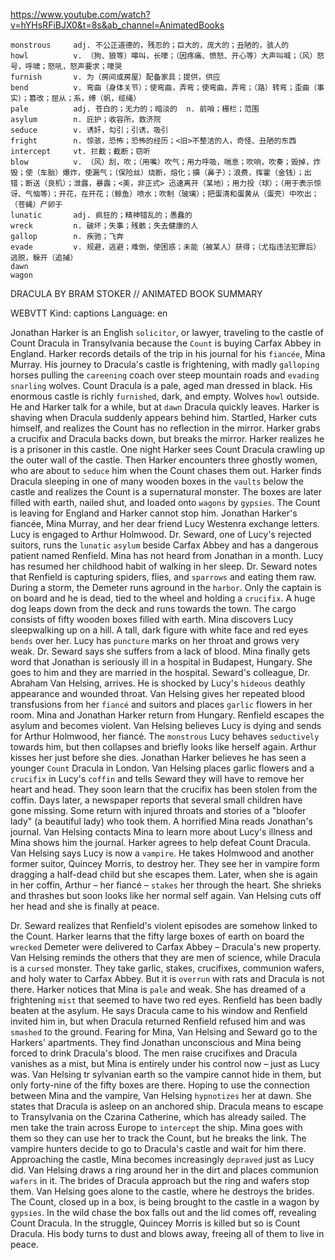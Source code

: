 https://www.youtube.com/watch?v=hYHsRFiBJX0&t=8s&ab_channel=AnimatedBooks

```
monstrous     adj. 不公正道德的，残忍的；巨大的，庞大的；丑陋的，骇人的  
howl          v. （狗、狼等）嗥叫，长嚎；（因疼痛、愤怒、开心等）大声叫喊；（风）怒号，呼啸；怒吼，怒声要求；嚎哭  
furnish       v. 为（房间或房屋）配备家具；提供，供应  
bend          v. 弯曲（身体关节）；使弯曲，弄弯；使弯曲，弄弯；（路）转弯；歪曲（事实）；篡改；屈从；系，缚（帆，缆绳）    
pale          adj. 苍白的；无力的；暗淡的  n. 前哨；栅栏；范围
asylum        n. 庇护；收容所，救济院    
seduce        v. 诱奸，勾引；引诱，吸引  
fright        n. 惊骇，恐怖；恐怖的经历；<旧>不整洁的人，奇怪、丑陋的东西
intercept     vt. 拦截；截断；窃听
blow          v. （风）刮，吹；（用嘴）吹气；用力呼吸，喘息；吹响，吹奏；毁掉，炸毁；使（车胎）爆炸，使漏气；（保险丝）烧断，熔化；擤（鼻子）；浪费，挥霍（金钱）；出错；断送（良机）；泄露，暴露；<美，非正式> 迅速离开（某地）；用力投（球）；（用于表示惊讶、气恼等）；开花，在开花；（鲸鱼）喷水；吹制（玻璃）；把蛋清和蛋黄从（蛋壳）中吹出；（苍蝇）产卵于
lunatic       adj. 疯狂的；精神错乱的；愚蠢的
wreck         n. 破坏；失事；残骸；失去健康的人
gallop        n. 疾驰；飞奔
evade         v. 规避，逃避；难倒，使困惑；未能（被某人）获得；（尤指违法犯罪后）逃脱，躲开（追捕）    
dawn  
wagon
```

DRACULA BY BRAM STOKER // ANIMATED BOOK SUMMARY 

WEBVTT Kind: captions Language: en 

Jonathan Harker is an English `solicitor`, or lawyer, traveling to the castle of Count Dracula in Transylvania because the `Count` is buying Carfax Abbey in England. Harker records details of the trip in his journal for his `fiancée`, Mina Murray. His journey to Dracula's castle is frightening, with madly `galloping` horses pulling the `careening` coach over steep mountain roads and `evading` `snarling` wolves. Count Dracula is a pale, aged man dressed in black. His enormous castle is richly `furnished`, dark, and empty. Wolves `howl` outside. He and Harker talk for a while, but at `dawn` Dracula quickly leaves. Harker is shaving when Dracula suddenly appears behind him. Startled, Harker cuts himself, and realizes the Count has no reflection in the mirror. Harker grabs a crucifix and Dracula backs down, but breaks the mirror. Harker realizes he is a prisoner in this castle. One night Harker sees Count Dracula crawling up the outer wall of the castle. Then Harker encounters three ghostly women, who are about to `seduce` him when the Count chases them out. Harker finds Dracula sleeping in one of many wooden boxes in the `vaults` below the castle and realizes the Count is a supernatural monster. The boxes are later filled with earth, nailed shut, and loaded onto `wagons` by `gypsies`. The Count is leaving for England and Harker cannot stop him. Jonathan Harker's fiancée, Mina Murray, and her dear friend Lucy Westenra exchange letters. Lucy is engaged to Arthur Holmwood. Dr. Seward, one of Lucy's rejected suitors, runs the `lunatic` `asylum` beside Carfax Abbey and has a dangerous patient named Renfield. Mina has not heard from Jonathan in a month. Lucy has resumed her childhood habit of walking in her sleep. Dr. Seward notes that Renfield is capturing spiders, flies, and `sparrows` and eating them raw. During a storm, the Demeter runs aground in the `harbor`. Only the captain is on board and he is dead, tied to the wheel and holding a `crucifix`. A huge dog leaps down from the deck and runs towards the town. The cargo consists of fifty wooden boxes filled with earth. Mina discovers Lucy sleepwalking up on a hill. A tall, dark figure with white face and red eyes `bends` over her. Lucy has `puncture` marks on her throat and grows very weak. Dr. Seward says she suffers from a lack of blood. Mina finally gets word that Jonathan is seriously ill in a hospital in Budapest, Hungary. She goes to him and they are married in the hospital. Seward's colleague, Dr. Abraham Van Helsing, arrives. He is shocked by Lucy's `hideous` deathly appearance and wounded throat. Van Helsing gives her repeated blood transfusions from her `fiancé` and suitors and places `garlic` flowers in her room. Mina and Jonathan Harker return from Hungary. Renfield escapes the asylum and becomes violent. Van Helsing believes Lucy is dying and sends for Arthur Holmwood, her fiancé. The `monstrous` Lucy behaves `seductively` towards him, but then collapses and briefly looks like herself again. Arthur kisses her just before she dies. Jonathan Harker believes he has seen a younger `Count` Dracula in London. Van Helsing places garlic flowers and a `crucifix` in Lucy's `coffin` and tells Seward they will have to remove her heart and head. They soon learn that the crucifix has been stolen from the coffin. Days later, a newspaper reports that several small children have gone missing. Some return with injured throats and stories of a "bloofer lady" (a beautiful lady) who took them. A horrified Mina reads Jonathan's journal. Van Helsing contacts Mina to learn more about Lucy's illness and Mina shows him the journal. Harker agrees to help defeat Count Dracula. Van Helsing says Lucy is now a `vampire`. He takes Holmwood and another former suitor, Quincey Morris, to destroy her. They see her in vampire form dragging a half-dead child but she escapes them. Later, when she is again in her coffin, Arthur – her fiancé – `stakes` her through the heart. She shrieks and thrashes but soon looks like her normal self again. Van Helsing cuts off her head and she is finally at peace. 

Dr. Seward realizes that Renfield's violent episodes are somehow linked to the Count. Harker learns that the fifty large boxes of earth on board the `wrecked` Demeter were delivered to Carfax Abbey – Dracula's new property. Van Helsing reminds the others that they are men of science, while Dracula is a `cursed` monster. They take garlic, stakes, crucifixes, communion wafers, and holy water to Carfax Abbey. But it is `overrun` with rats and Dracula is not there. Harker notices that Mina is `pale` and weak. She has dreamed of a frightening `mist` that seemed to have two red eyes. Renfield has been badly beaten at the asylum. He says Dracula came to his window and Renfield invited him in, but when Dracula returned Renfield refused him and was `smashed` to the ground. Fearing for Mina, Van Helsing and Seward go to the Harkers' apartments. They find Jonathan unconscious and Mina being forced to drink Dracula's blood. The men raise crucifixes and Dracula vanishes as a mist, but Mina is entirely under his control now – just as Lucy was. Van Helsing tr sylvanian earth so the vampire cannot hide in them, but only forty-nine of the fifty boxes are there. Hoping to use the connection between Mina and the vampire, Van Helsing `hypnotizes` her at dawn. She states that Dracula is asleep on an anchored ship. Dracula means to escape to Transylvania on the Czarina Catherine, which has already sailed. The men take the train across Europe to `intercept` the ship. Mina goes with them so they can use her to track the Count, but he breaks the link. The vampire hunters decide to go to Dracula's castle and wait for him there. Approaching the castle, Mina becomes increasingly `depraved` just as Lucy did. Van Helsing draws a ring around her in the dirt and places communion `wafers` in it. The brides of Dracula approach but the ring and wafers stop them. Van Helsing goes alone to the castle, where he destroys the brides. The Count, closed up in a box, is being brought to the castle in a wagon by `gypsies`. In the wild chase the box falls out and the lid comes off, revealing Count Dracula. In the struggle, Quincey Morris is killed but so is Count Dracula. His body turns to dust and blows away, freeing all of them to live in peace. 